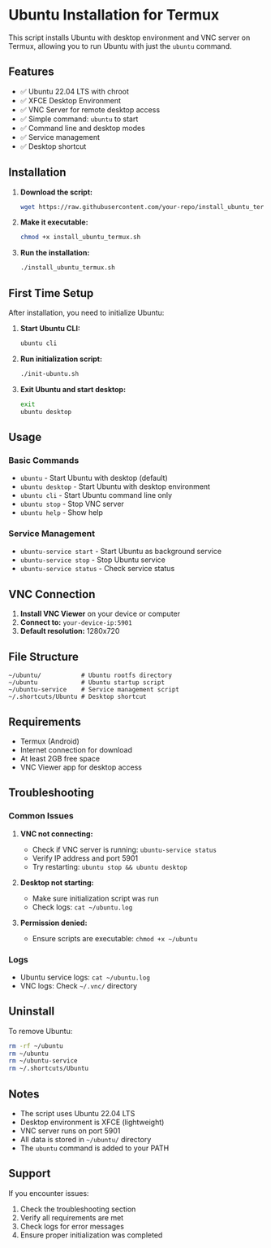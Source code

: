 # Ubuntu Installation for Termux

This script installs Ubuntu with desktop environment and VNC server on Termux, allowing you to run Ubuntu with just the `ubuntu` command.

## Features

- ✅ Ubuntu 22.04 LTS with chroot
- ✅ XFCE Desktop Environment
- ✅ VNC Server for remote desktop access
- ✅ Simple command: `ubuntu` to start
- ✅ Command line and desktop modes
- ✅ Service management
- ✅ Desktop shortcut

## Installation

1. **Download the script:**
   ```bash
   wget https://raw.githubusercontent.com/your-repo/install_ubuntu_termux.sh
   ```

2. **Make it executable:**
   ```bash
   chmod +x install_ubuntu_termux.sh
   ```

3. **Run the installation:**
   ```bash
   ./install_ubuntu_termux.sh
   ```

## First Time Setup

After installation, you need to initialize Ubuntu:

1. **Start Ubuntu CLI:**
   ```bash
   ubuntu cli
   ```

2. **Run initialization script:**
   ```bash
   ./init-ubuntu.sh
   ```

3. **Exit Ubuntu and start desktop:**
   ```bash
   exit
   ubuntu desktop
   ```

## Usage

### Basic Commands

- `ubuntu` - Start Ubuntu with desktop (default)
- `ubuntu desktop` - Start Ubuntu with desktop environment
- `ubuntu cli` - Start Ubuntu command line only
- `ubuntu stop` - Stop VNC server
- `ubuntu help` - Show help

### Service Management

- `ubuntu-service start` - Start Ubuntu as background service
- `ubuntu-service stop` - Stop Ubuntu service
- `ubuntu-service status` - Check service status

## VNC Connection

1. **Install VNC Viewer** on your device or computer
2. **Connect to:** `your-device-ip:5901`
3. **Default resolution:** 1280x720

## File Structure

```
~/ubuntu/           # Ubuntu rootfs directory
~/ubuntu            # Ubuntu startup script
~/ubuntu-service    # Service management script
~/.shortcuts/Ubuntu # Desktop shortcut
```

## Requirements

- Termux (Android)
- Internet connection for download
- At least 2GB free space
- VNC Viewer app for desktop access

## Troubleshooting

### Common Issues

1. **VNC not connecting:**
   - Check if VNC server is running: `ubuntu-service status`
   - Verify IP address and port 5901
   - Try restarting: `ubuntu stop && ubuntu desktop`

2. **Desktop not starting:**
   - Make sure initialization script was run
   - Check logs: `cat ~/ubuntu.log`

3. **Permission denied:**
   - Ensure scripts are executable: `chmod +x ~/ubuntu`

### Logs

- Ubuntu service logs: `cat ~/ubuntu.log`
- VNC logs: Check `~/.vnc/` directory

## Uninstall

To remove Ubuntu:

```bash
rm -rf ~/ubuntu
rm ~/ubuntu
rm ~/ubuntu-service
rm ~/.shortcuts/Ubuntu
```

## Notes

- The script uses Ubuntu 22.04 LTS
- Desktop environment is XFCE (lightweight)
- VNC server runs on port 5901
- All data is stored in `~/ubuntu/` directory
- The `ubuntu` command is added to your PATH

## Support

If you encounter issues:
1. Check the troubleshooting section
2. Verify all requirements are met
3. Check logs for error messages
4. Ensure proper initialization was completed 